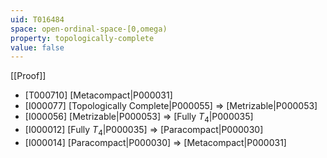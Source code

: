 ```yaml
---
uid: T016484
space: open-ordinal-space-[0,omega)
property: topologically-complete
value: false
---
```

[[Proof]]

* [T000710] [Metacompact|P000031]
* [I000077] [Topologically Complete|P000055] => [Metrizable|P000053]
* [I000056] [Metrizable|P000053] => [Fully $T_4$|P000035]
* [I000012] [Fully $T_4$|P000035] => [Paracompact|P000030]
* [I000014] [Paracompact|P000030] => [Metacompact|P000031]

